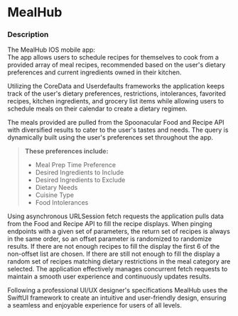 # MealHub
### Description
The MealHub IOS mobile app:  
The app allows users to schedule recipes for themselves to cook from a provided array of meal recipes, recommended based on the user's dietary preferences and current ingredients owned in their kitchen. 

Utilizing the CoreData and Userdefaults frameworks the application keeps track of the user's dietary preferences, restrictions, intolerances, favorited recipes, kitchen ingredients, and grocery list items while allowing users to schedule meals on their calendar to create a dietary regimen.

The meals provided are pulled from the Spoonacular Food and Recipe API with diversified results to cater to the user's tastes and needs. The query is dynamically built using the user's preferences set throughout the app. 
<br>
> **These preferences include:**
> - Meal Prep Time Preference
> - Desired Ingredients to Include
> - Desired Ingredients to Exclude
> - Dietary Needs
> - Cuisine Type
> - Food Intolerances

Using asynchronous URLSession fetch requests the application pulls data from the Food and Recipe API to fill the recipe displays. When pinging endpoints with a given set of parameters, the return set of recipes is always in the same order, so an offset parameter is randomized to randomize results. If there are not enough recipes to fill the display the first 6 of the non-offset list are chosen. If there are still not enough to fill the display a random set of recipes matching dietary restrictions in the meal category are selected. The application effectively manages concurrent fetch requests to maintain a smooth user experience and continuously updates results.


Following a professional UI/UX designer's specifications MealHub uses the SwiftUI framework to create an intuitive and user-friendly design, ensuring a seamless and enjoyable experience for users of all levels. 

